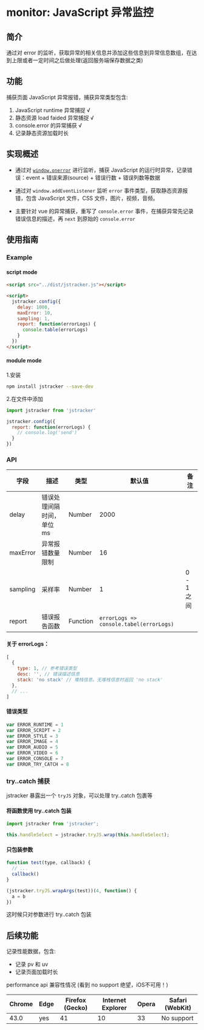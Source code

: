 # monitor: JavaScript 异常监控

## 简介

通过对 error 的监听，获取异常的相关信息并添加这些信息到异常信息数组，在达到上限或者一定时间之后做处理(返回服务端保存数据之类)

## 功能

捕获页面 JavaScript 异常报错，捕获异常类型包含:

1. JavaScript runtime 异常捕捉 √
2. 静态资源 load faided 异常捕捉 √
3. console.error 的异常捕获 √
4. 记录静态资源加载时长

## 实现概述

* 通过对 [`window.onerror`](https://developer.mozilla.org/en/docs/Web/API/GlobalEventHandlers/onerror) 进行监听，捕获 JavaScript 的运行时异常，记录错误：event + 错误来源(source) + 错误行数 + 错误列数等数据

* 通过对 `window.addEventListener` 监听 `error` 事件类型，获取静态资源报错，包含 JavaScript 文件，CSS 文件，图片，视频，音频。

* 主要针对 vue 的异常捕获，重写了 `console.error` 事件，在捕获异常先记录错误信息的描述，再 `next` 到原始的 `console.error`

## 使用指南

### Example

#### script mode

```html
<script src="../dist/jstracker.js"></script>

<script>
  jstracker.config({
    delay: 1000,
    maxError: 10,
    sampling: 1,
    report: function(errorLogs) {
      console.table(errorLogs)
    }
  })
</script>
```

#### module mode

1.安装

```sh
npm install jstracker --save-dev
```

2.在文件中添加

```javascript
import jstracker from 'jstracker'

jstracker.config({
  report: function(errorLogs) {
    // console.log('send')
  }
})
```

### API

| 字段       | 描述             | 类型       | 默认值                                     | 备注       |
| -------- | -------------- | -------- | --------------------------------------- | -------- |
| delay    | 错误处理间隔时间，单位 ms | Number   | 2000                                    |          |
| maxError | 异常报错数量限制       | Number   | 16                                      |          |
| sampling | 采样率            | Number   | 1                                       | 0 - 1 之间 |
| report   | 错误报告函数         | Function | `errorLogs => console.tabel(errorLogs)` |          |

#### 关于 errorLogs：

```javascript
[
  {
    type: 1, // 参考错误类型
    desc: '', // 错误描述信息
    stack: 'no stack' // 堆栈信息。无堆栈信息时返回 'no stack'
  },
  // ...
]
```

#### 错误类型

```javascript
var ERROR_RUNTIME = 1
var ERROR_SCRIPT = 2
var ERROR_STYLE = 3
var ERROR_IMAGE = 4
var ERROR_AUDIO = 5
var ERROR_VIDEO = 6
var ERROR_CONSOLE = 7
var ERROR_TRY_CATCH = 8
```

### try..catch 捕获

jstracker 暴露出一个 `tryJS` 对象，可以处理 try..catch 包裹等

#### 将函数使用 try..catch 包装

```javascript
import jstracker from 'jstracker';

this.handleSelect = jstracker.tryJS.wrap(this.handleSelect);
```

#### 只包装参数

```javascript
function test(type, callback) {
  // ...
  callback()
}

(jstracker.tryJS.wrapArgs(test))(4, function() {
  a = b
})
```

这时候只对参数进行 try..catch 包装

## 后续功能

记录性能数据，包含:

* 记录 pv 和 uv
* 记录页面加载时长

performance api 兼容性情况 (看到 no support 绝望，iOS不可用！)

| Chrome | Edge | Firefox (Gecko) | Internet Explorer | Opera | Safari (WebKit) |
| ------ | ---- | --------------- | ----------------- | ----- | --------------- |
| 43.0   | yes  | 41              | 10                | 33    | No support      |
